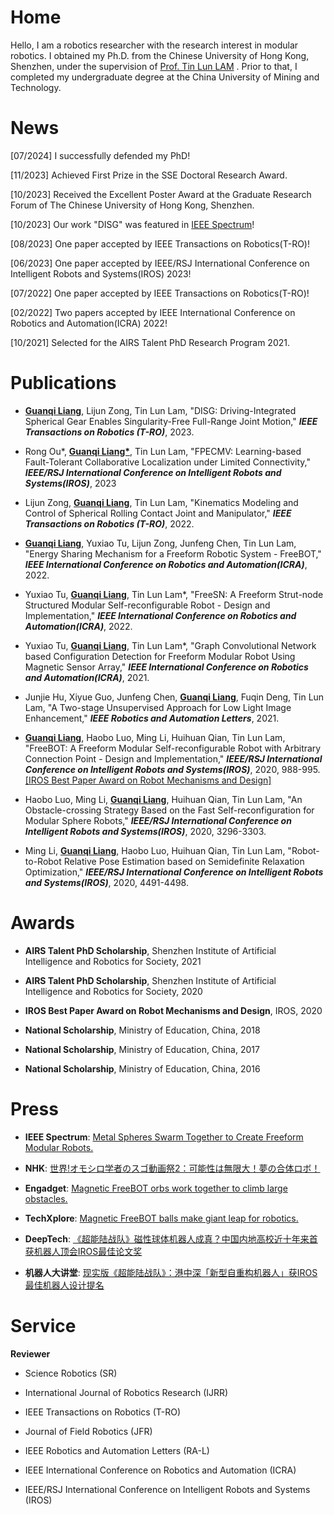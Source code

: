 # Home

Hello, I am a robotics researcher with the research interest in modular robotics. I obtained my Ph.D. from the Chinese University of Hong Kong, Shenzhen, under the supervision of [Prof. Tin Lun LAM](https://sites.google.com/site/lamtinlun) . Prior to that, I completed my undergraduate degree at the China University of Mining and Technology.
 
# News

[07/2024] I successfully defended my PhD!

[11/2023] Achieved First Prize in the SSE Doctoral Research Award.

[10/2023] Received the Excellent Poster Award at the Graduate Research Forum of The Chinese University of Hong Kong, Shenzhen.

[10/2023] Our work "DISG" was featured in [IEEE Spectrum](https://spectrum.ieee.org/video-friday-welcome-to-fall#:~:text=%5B%20Freeform%20Robotics%20%5D)! 

[08/2023] One paper accepted by IEEE Transactions on Robotics(T-RO)!

[06/2023] One paper accepted by IEEE/RSJ International Conference on Intelligent Robots and Systems(IROS) 2023!

[07/2022] One paper accepted by IEEE Transactions on Robotics(T-RO)!

[02/2022] Two papers accepted by IEEE International Conference on Robotics and Automation(ICRA) 2022!

[10/2021] Selected for the AIRS Talent PhD Research Program 2021.



# Publications

* <strong><u>Guanqi Liang</u></strong>, Lijun Zong, Tin Lun Lam, "DISG: Driving-Integrated Spherical Gear Enables Singularity-Free Full-Range Joint Motion," <strong><i>IEEE Transactions on Robotics (T-RO)</i></strong>, 2023.

* Rong Ou*, <strong><u>Guanqi Liang*</u></strong>, Tin Lun Lam, "FPECMV: Learning-based Fault-Tolerant Collaborative Localization under Limited Connectivity," <strong><i>IEEE/RSJ International Conference on Intelligent Robots and Systems(IROS)</i></strong>, 2023

* Lijun Zong, <strong><u>Guanqi Liang</u></strong>, Tin Lun Lam, "Kinematics Modeling and Control of Spherical Rolling Contact Joint and Manipulator," <strong><i>IEEE Transactions on Robotics (T-RO)</i></strong>, 2022.

* <strong><u>Guanqi Liang</u></strong>, Yuxiao Tu, Lijun Zong, Junfeng Chen, Tin Lun Lam, "Energy Sharing Mechanism for a Freeform Robotic System - FreeBOT," <strong><i>IEEE International Conference on Robotics and Automation(ICRA)</i></strong>, 2022.
 
* Yuxiao Tu, <strong><u>Guanqi Liang</u></strong>, Tin Lun Lam*, "FreeSN: A Freeform Strut-node Structured Modular Self-reconfigurable Robot - Design and Implementation," <strong><i>IEEE International Conference on Robotics and Automation(ICRA)</i></strong>, 2022.
 
* Yuxiao Tu, <strong><u>Guanqi Liang</u></strong>, Tin Lun Lam*, "Graph Convolutional Network based Configuration Detection for Freeform Modular Robot Using Magnetic Sensor Array," <strong><i>IEEE International Conference on Robotics and Automation(ICRA)</i></strong>, 2021.

* Junjie Hu, Xiyue Guo, Junfeng Chen, <strong><u>Guanqi Liang</u></strong>, Fuqin Deng, Tin Lun Lam, "A Two-stage Unsupervised Approach for Low Light Image Enhancement," <strong><i>IEEE Robotics and Automation Letters</i></strong>, 2021.

* <strong><u>Guanqi Liang</u></strong>, Haobo Luo, Ming Li, Huihuan Qian, Tin Lun Lam, "FreeBOT: A Freeform Modular Self-reconfigurable Robot with Arbitrary Connection Point - Design and Implementation," <strong><i>IEEE/RSJ International Conference on Intelligent Robots and Systems(IROS)</i></strong>, 2020, 988-995. [[IROS Best Paper Award on Robot Mechanisms and Design]](https://www.ieee-ras.org/about-ras/latest-news/iros-2020-award-recipients-honored)

* Haobo Luo, Ming Li, <strong><u>Guanqi Liang</u></strong>, Huihuan Qian, Tin Lun Lam, "An Obstacle-crossing Strategy Based on the Fast Self-reconfiguration for Modular Sphere Robots," <strong><i>IEEE/RSJ International Conference on Intelligent Robots and Systems(IROS)</i></strong>, 2020, 3296-3303.

* Ming Li, <strong><u>Guanqi Liang</u></strong>, Haobo Luo, Huihuan Qian, Tin Lun Lam, "Robot-to-Robot Relative Pose Estimation based on Semidefinite Relaxation Optimization," <strong><i>IEEE/RSJ International Conference on Intelligent Robots and Systems(IROS)</i></strong>, 2020, 4491-4498.

# Awards

* <strong>AIRS Talent PhD Scholarship</strong>, Shenzhen Institute of Artificial Intelligence and Robotics for Society, 2021

* <strong>AIRS Talent PhD Scholarship</strong>, Shenzhen Institute of Artificial Intelligence and Robotics for Society, 2020

* <strong>IROS Best Paper Award on Robot Mechanisms and Design</strong>, IROS, 2020

* <strong>National Scholarship</strong>, Ministry of Education, China, 2018

* <strong>National Scholarship</strong>, Ministry of Education, China, 2017

* <strong>National Scholarship</strong>, Ministry of Education, China, 2016

# Press

* <strong>IEEE Spectrum</strong>: [Metal Spheres Swarm Together to Create Freeform Modular Robots.](https://spectrum.ieee.org/automaton/robotics/robotics-hardware/freebots-spheres-swarm-robots)

* <strong>NHK</strong>: [世界!オモシロ学者のスゴ動画祭2：可能性は無限大！夢の合体ロボ！](https://www.nhk.jp/p/ts/KZ9V71RXVZ/episode/te/LXLJ9VNPY6/)

* <strong>Engadget</strong>: [Magnetic FreeBOT orbs work together to climb large obstacles.](https://www.engadget.com/freebot-modular-robot-215021382.html)

* <strong>TechXplore</strong>: [Magnetic FreeBOT balls make giant leap for robotics.](https://techxplore.com/news/2020-11-magnetic-freebot-balls-gianT-RObotics.html)

* <strong>DeepTech</strong>: [《超能陆战队》磁性球体机器人成真？中国内地高校近十年来首获机器人顶会IROS最佳论文奖](https://mp.weixin.qq.com/s/NzLRS9Hhun1nba79GGH9jg)

* <strong>机器人大讲堂</strong>: [现实版《超能陆战队》：港中深「新型自重构机器人」获IROS最佳机器人设计提名](https://mp.weixin.qq.com/s/Knbd47iNVu5qtmXGJRuWSQ)

# Service

<strong>Reviewer</strong>

* Science Robotics (SR)

* International Journal of Robotics Research (IJRR)

* IEEE Transactions on Robotics (T-RO)
  
* Journal of Field Robotics (JFR)

* IEEE Robotics and Automation Letters (RA-L)

* IEEE International Conference on Robotics and Automation (ICRA)

* IEEE/RSJ International Conference on Intelligent Robots and Systems (IROS)

